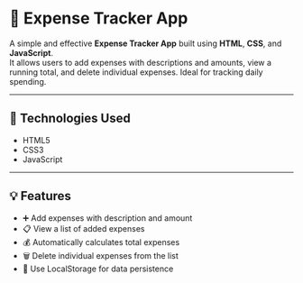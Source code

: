 # 💸 Expense Tracker App

A simple and effective **Expense Tracker App** built using **HTML**, **CSS**, and **JavaScript**.  
It allows users to add expenses with descriptions and amounts, view a running total, and delete individual expenses. Ideal for tracking daily spending.

---

## 🧰 Technologies Used

- HTML5
- CSS3
- JavaScript

---

## 💡 Features

- ➕ Add expenses with description and amount
- 📋 View a list of added expenses
- 💰 Automatically calculates total expenses
- 🗑️ Delete individual expenses from the list
- 💾 Use LocalStorage for data persistence
